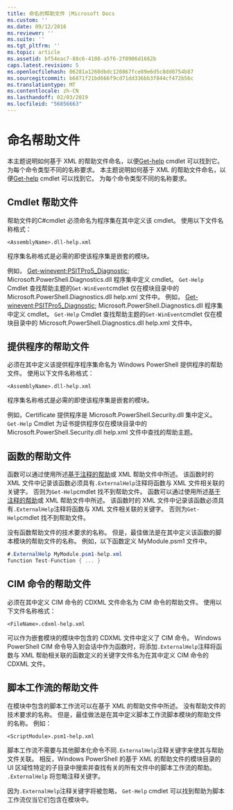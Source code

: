 ```yaml
---
title: 命名的帮助文件 |Microsoft Docs
ms.custom: ''
ms.date: 09/12/2016
ms.reviewer: ''
ms.suite: ''
ms.tgt_pltfrm: ''
ms.topic: article
ms.assetid: bf54eac7-88c6-4108-a5f6-2f0906d1662b
caps.latest.revision: 5
ms.openlocfilehash: 06281a1260dbdc120867fce89e6d5c8dd0754b87
ms.sourcegitcommit: b6871f21bd666f9cd71dd336bb3f844cf472b56c
ms.translationtype: MT
ms.contentlocale: zh-CN
ms.lasthandoff: 02/03/2019
ms.locfileid: "56856663"
---
```

# <a name="naming-help-files"></a>命名帮助文件

本主题说明如何基于 XML 的帮助文件命名，以便[Get-help](/powershell/module/Microsoft.PowerShell.Core/Get-Help) cmdlet 可以找到它。 为每个命令类型不同的名称要求。
本主题说明如何基于 XML 的帮助文件命名，以便[Get-help](/powershell/module/Microsoft.PowerShell.Core/Get-Help) cmdlet 可以找到它。 为每个命令类型不同的名称要求。

## <a name="cmdlet-help-files"></a>Cmdlet 帮助文件

帮助文件的C#cmdlet 必须命名为程序集在其中定义该 cmdlet。 使用以下文件名称格式：

```
<AssemblyName>.dll-help.xml
```

程序集名称格式是必需的即使该程序集是嵌套的模块。

例如， [Get-winevent;PSITPro5_Diagnostic;](/powershell/module/Microsoft.PowerShell.Diagnostics/Get-WinEvent) Microsoft.PowerShell.Diagnostics.dll 程序集中定义 cmdlet。 `Get-Help` Cmdlet 查找帮助主题的`Get-WinEvent`cmdlet 仅在模块目录中的 Microsoft.PowerShell.Diagnostics.dll help.xml 文件中。
例如， [Get-winevent;PSITPro5_Diagnostic;](/powershell/module/Microsoft.PowerShell.Diagnostics/Get-WinEvent) Microsoft.PowerShell.Diagnostics.dll 程序集中定义 cmdlet。 `Get-Help` Cmdlet 查找帮助主题的`Get-WinEvent`cmdlet 仅在模块目录中的 Microsoft.PowerShell.Diagnostics.dll help.xml 文件中。

## <a name="provider-help-files"></a>提供程序的帮助文件

必须在其中定义该提供程序程序集命名为 Windows PowerShell 提供程序的帮助文件。 使用以下文件名称格式：

```
<AssemblyName>.dll-help.xml
```

程序集名称格式是必需的即使该程序集是嵌套的模块。

例如，Certificate 提供程序是 Microsoft.PowerShell.Security.dll 集中定义。 `Get-Help` Cmdlet 为证书提供程序仅在模块目录中的 Microsoft.PowerShell.Security.dll help.xml 文件中查找的帮助主题。

## <a name="function-help-files"></a>函数的帮助文件

函数可以通过使用所述[基于注释的帮助](/powershell/module/microsoft.powershell.core/about/about_comment_based_help)或 XML 帮助文件中所述。 该函数时的 XML 文件中记录该函数必须具有`.ExternalHelp`注释将函数与 XML 文件相关联的关键字。 否则为`Get-Help`cmdlet 找不到帮助文件。
函数可以通过使用所述[基于注释的帮助](/powershell/module/microsoft.powershell.core/about/about_comment_based_help)或 XML 帮助文件中所述。 该函数时的 XML 文件中记录该函数必须具有`.ExternalHelp`注释将函数与 XML 文件相关联的关键字。 否则为`Get-Help`cmdlet 找不到帮助文件。

没有函数帮助文件的技术要求的名称。 但是，最佳做法是在其中定义该函数的脚本模块的帮助文件的名称。 例如，以下函数定义 MyModule.psm1 文件中。

```csharp
#.ExternalHelp MyModule.psm1-help.xml
function Test-Function { ... }
```

## <a name="cim-command-help-files"></a>CIM 命令的帮助文件

必须在其中定义 CIM 命令的 CDXML 文件命名为 CIM 命令的帮助文件。 使用以下文件名称格式：

```
<FileName>.cdxml-help.xml
```

可以作为嵌套模块的模块中包含的 CDXML 文件中定义了 CIM 命令。 Windows PowerShell CIM 命令导入到会话中作为函数时，将添加`.ExternalHelp`注释将函数与 XML 帮助相关联的函数定义的关键字文件名为在其中定义 CIM 命令的 CDXML 文件。

## <a name="script-workflow-help-files"></a>脚本工作流的帮助文件

在模块中包含的脚本工作流可以在基于 XML 的帮助文件中所述。 没有帮助文件的技术要求的名称。 但是，最佳做法是在其中定义脚本工作流脚本模块的帮助文件的名称。 例如：

```
<ScriptModule>.psm1-help.xml
```

脚本工作流不需要与其他脚本化命令不同`.ExternalHelp`注释关键字来使其与帮助文件关联。 相反，Windows PowerShell 的基于 XML 的帮助文件的模块目录的 UI 区域性特定的子目录中搜索并查找有关的所有文件中的脚本工作流的帮助。 `.ExternalHelp` 将忽略注释关键字。

因为`.ExternalHelp`注释关键字将被忽略， `Get-Help` cmdlet 可以找到帮助为脚本工作流仅当它们包含在模块中。